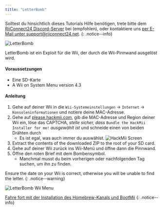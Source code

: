 ```yaml
---
title: "LetterBomb"
---
```


Solltest du hinsichtlich dieses Tutorials Hilfe benötigen, trete bitte dem [RiiConnect24 Discord-Server](https://discord.gg/b4Y7jfD) bei (empfohlen), oder kontaktiere uns [per E-Mail unter support@riiconnect24.net](mailto:support@riiconnect24.net).
{: .notice--info}

![LetterBomb](/images/letterbomb.png)

LetterBomb ist ein Exploit für die Wii, der durch die Wii-Pinnwand ausgelöst wird.

#### Voraussetzungen
- Eine SD-Karte
- A Wii on System Menu version 4.3

#### Anleitung


1. Gehe auf deiner Wii in die `Wii-Systemeinstellungen` -> `Internet` -> `Konsoleninformationen` und notiere deine MAC-Adresse.
2. Gehe auf [please.hackmii.com](https://please.hackmii.com), gib die MAC-Adresse und Region deiner Wii ein, löse das CAPTCHA, *stelle sicher, dass* `Bundle the HackMii Installer for me!` *ausgewählt ist* und schneide einen von beiden Drähten durch
   - Es ist egal, was auch immer du auswählst. ![HackMii Screen](/images/Wii/LetterBomb-PC.png)
3. Extract the contents of the downloaded ZIP to the root of your SD card.
4. Gehe auf deiner Wii zurück ins Wii-Menü und öffne dann die Pinnwand.
5. Öffne den roten Brief mit dem Bombensymbol.
   - Manchmal musst du beim vorherigen oder nachfolgenden Tag suchen, um ihn zu finden.

Ensure the date on your Wii is correct, otherwise you will be unable to find the letter.
{: .notice--warning}


![LetterBomb Wii Menu](/images/Wii/LetterBomb-Wii.png)

[Fahre fort mit der Installation des Homebrew-Kanals und BootMii](hbc)
{: .notice--info}
